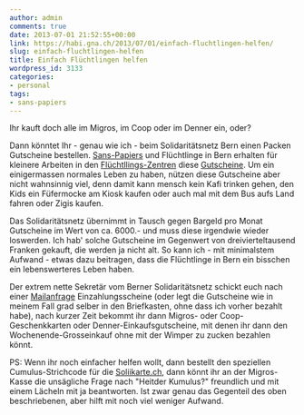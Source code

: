 ```yaml
---
author: admin
comments: true
date: 2013-07-01 21:52:55+00:00
link: https://habi.gna.ch/2013/07/01/einfach-fluchtlingen-helfen/
slug: einfach-fluchtlingen-helfen
title: Einfach Flüchtlingen helfen
wordpress_id: 3133
categories:
- personal
tags:
- sans-papiers
---
```


Ihr kauft doch alle im Migros, im Coop oder im Denner ein, oder?




Dann könntet Ihr - genau wie ich - beim Solidaritätsnetz Bern einen Packen Gutscheine bestellen. [Sans-Papiers](http://www.sans-papiers.ch/index.php?id=89) und Flüchtlinge in Bern erhalten für kleinere Arbeiten in den [Flüchtllings-Zentren](https://www.google.ch/search?client=safari&rls=en&q=fl%C3%BCchtlingszentren+bern&ie=UTF-8&oe=UTF-8&redir_esc=&ei=iPnRUbDeDaja4QSCsoG4DA) diese [Gutscheine](http://www.augenauf.ch/bulli/art/b056a13.php). Um ein einigermassen normales Leben zu haben, nützen diese Gutscheine aber nicht wahnsinnig viel, denn damit kann mensch kein Kafi trinken gehen, den Kids ein Füfermocke am Kiosk kaufen oder auch mal mit dem Bus aufs Land fahren oder Zigis kaufen.




Das Solidaritätsnetz übernimmt in Tausch gegen Bargeld pro Monat Gutscheine im Wert von ca. 6000.- und muss diese irgendwie wieder loswerden. Ich hab' solche Gutscheine im Gegenwert von dreivierteltausend Franken gekauft, die werden ja nicht alt. So kann ich - mit minimalstem Aufwand - etwas dazu beitragen, dass die Flüchtlinge in Bern ein bisschen ein lebenswerteres Leben haben.




Der extrem nette Sekretär vom Berner Solidaritätsnetz schickt euch nach einer [Mailanfrage](http://www.sans-papiers-be.ch/08_kontakt-map.php) Einzahlungsscheine (oder legt die Gutscheine wie in meinem Fall grad selber in den Briefkasten, ohne dass ich vorher bezahlt habe), nach kurzer Zeit bekommt ihr dann Migros- oder Coop-Geschenkkarten oder Denner-Einkaufsgutscheine, mit denen ihr dann den Wochenende-Grosseinkauf ohne mit der Wimper zu zucken bezahlen könnt.




PS: Wenn ihr noch einfacher helfen wollt, dann bestellt den speziellen Cumulus-Strichcode für die [Soliikarte.ch](http://solikarte.ch/de/wie-funktionierts-2/), dann könnt ihr an der Migros-Kasse die unsägliche Frage nach "Heitder Kumulus?" freundlich und mit einem Lächeln mit ja beantworten. Ist zwar genau das Gegenteil des oben beschriebenen, aber hilft mit noch viel weniger Aufwand.  

